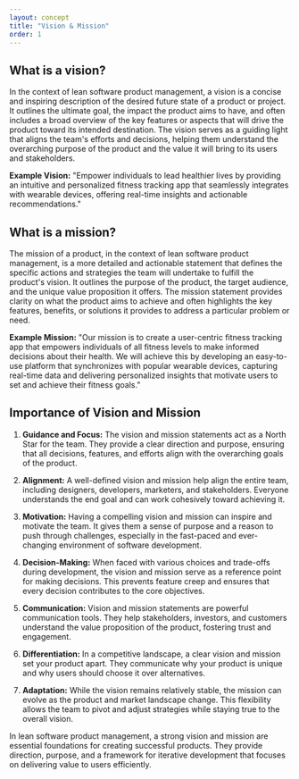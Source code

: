 ```yaml
---
layout: concept
title: "Vision & Mission"
order: 1
---
```


## What is a vision?

In the context of lean software product management, a vision is a concise and inspiring description of the desired future state of a product or project. It outlines the ultimate goal, the impact the product aims to have, and often includes a broad overview of the key features or aspects that will drive the product toward its intended destination. The vision serves as a guiding light that aligns the team's efforts and decisions, helping them understand the overarching purpose of the product and the value it will bring to its users and stakeholders.

**Example Vision:**
"Empower individuals to lead healthier lives by providing an intuitive and personalized fitness tracking app that seamlessly integrates with wearable devices, offering real-time insights and actionable recommendations."

## What is a mission?

The mission of a product, in the context of lean software product management, is a more detailed and actionable statement that defines the specific actions and strategies the team will undertake to fulfill the product's vision. It outlines the purpose of the product, the target audience, and the unique value proposition it offers. The mission statement provides clarity on what the product aims to achieve and often highlights the key features, benefits, or solutions it provides to address a particular problem or need.

**Example Mission:**
"Our mission is to create a user-centric fitness tracking app that empowers individuals of all fitness levels to make informed decisions about their health. We will achieve this by developing an easy-to-use platform that synchronizes with popular wearable devices, capturing real-time data and delivering personalized insights that motivate users to set and achieve their fitness goals."

## Importance of Vision and Mission

1. **Guidance and Focus:** The vision and mission statements act as a North Star for the team. They provide a clear direction and purpose, ensuring that all decisions, features, and efforts align with the overarching goals of the product.

2. **Alignment:** A well-defined vision and mission help align the entire team, including designers, developers, marketers, and stakeholders. Everyone understands the end goal and can work cohesively toward achieving it.

3. **Motivation:** Having a compelling vision and mission can inspire and motivate the team. It gives them a sense of purpose and a reason to push through challenges, especially in the fast-paced and ever-changing environment of software development.

4. **Decision-Making:** When faced with various choices and trade-offs during development, the vision and mission serve as a reference point for making decisions. This prevents feature creep and ensures that every decision contributes to the core objectives.

5. **Communication:** Vision and mission statements are powerful communication tools. They help stakeholders, investors, and customers understand the value proposition of the product, fostering trust and engagement.

6. **Differentiation:** In a competitive landscape, a clear vision and mission set your product apart. They communicate why your product is unique and why users should choose it over alternatives.

7. **Adaptation:** While the vision remains relatively stable, the mission can evolve as the product and market landscape change. This flexibility allows the team to pivot and adjust strategies while staying true to the overall vision.

In lean software product management, a strong vision and mission are essential foundations for creating successful products. They provide direction, purpose, and a framework for iterative development that focuses on delivering value to users efficiently.
